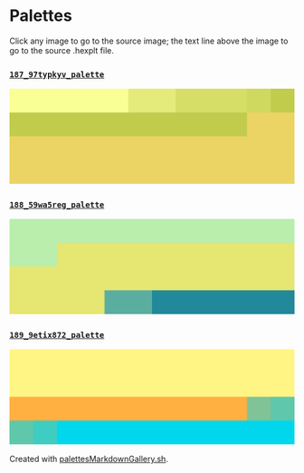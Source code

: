 # Palettes

Click any image to go to the source image; the text line above the image to go to the source .hexplt file.

### [`187_97typkyv_palette`](187_97typkyv_palette.hexplt)

[ ![187_97typkyv_palette.png](187_97typkyv_palette.png) ](187_97typkyv_palette.png)

### [`188_59wa5reg_palette`](188_59wa5reg_palette.hexplt)

[ ![188_59wa5reg_palette.png](188_59wa5reg_palette.png) ](188_59wa5reg_palette.png)

### [`189_9etix872_palette`](189_9etix872_palette.hexplt)

[ ![189_9etix872_palette.png](189_9etix872_palette.png) ](189_9etix872_palette.png)

Created with [palettesMarkdownGallery.sh](https://github.com/earthbound19/_ebDev/blob/master/scripts/imgAndVideo/palettesMarkdownGallery.sh).